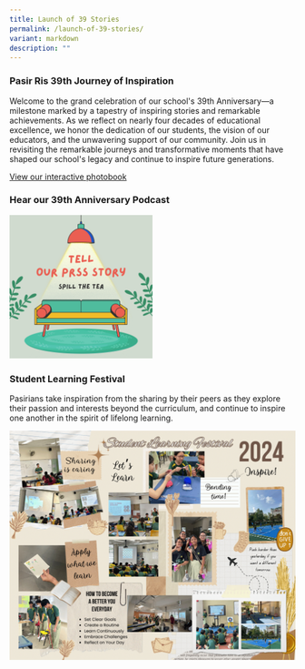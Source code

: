 ```yaml
---
title: Launch of 39 Stories
permalink: /launch-of-39-stories/
variant: markdown
description: ""
---
```

### **Pasir Ris 39th Journey of Inspiration**

Welcome to the grand celebration of our school's 39th Anniversary—a milestone marked by a tapestry of inspiring stories and remarkable achievements. As we reflect on nearly four decades of educational excellence, we honor the dedication of our students, the vision of our educators, and the unwavering support of our community. Join us in revisiting the remarkable journeys and transformative moments that have shaped our school's legacy and continue to inspire future generations.



[View our interactive photobook](https://www.canva.com/design/DAGH5zJkigw/LdUB04TyRiFYZluC9pPS_A/view?utm_content=DAGH5zJkigw&amp;utm_campaign=designshare&amp;utm_medium=link&amp;utm_source=editor)


### **Hear our 39th Anniversary Podcast**

<a href="https://open.spotify.com/show/7vpZ2WcwQOV84ilYmYIo8H?si=a66e4e705ec6436c"><img style="width: 50%" height="auto" width="50%" alt="" src="/images/39th_Anniversary_Podcast_Cover_.png"></a>

	
### **Student Learning Festival**

Pasirians take inspiration from the sharing by their peers as they explore their passion and interests beyond the curriculum, and continue to inspire one another in the spirit of lifelong learning.

![](/images/Our_Student_Inspirational_SLF_Board.png)